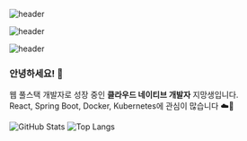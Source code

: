 ![header](https://capsule-render.vercel.app/api?type=wave&color=000000&text=흐%20스%20프%20깃%20허%20브&stroke=20B2AA&strokeWidth=4&textColor=FFFFFF&animation=blinking&fontSize=80)

![header](https://capsule-render.vercel.app/api?type=wave&color=0:000000,100:434343&text=흐%20스%20프%20깃%20허%20브&stroke=20B2AA&strokeWidth=2&textColor=F8F8FF&animation=scaleIn&fontSize=78)

![header](https://capsule-render.vercel.app/api?type=wave&color=000000&text=흐%20스%20프%20깃%20허%20브&stroke=FF00FF&strokeWidth=4&textColor=FFFFFF&animation=blinking&fontSize=80)


### 안녕하세요! 👋

웹 풀스택 개발자로 성장 중인 **클라우드 네이티브 개발자** 지망생입니다.  
React, Spring Boot, Docker, Kubernetes에 관심이 많습니다 ☁️🚀

<!--
**hsp64/hsp64** is a ✨ _special_ ✨ repository because its `README.md` (this file) appears on your GitHub profile.

Here are some ideas to get you started:

- 🔭 I’m currently working on ...
- 🌱 I’m currently learning ...
- 👯 I’m looking to collaborate on ...
- 🤔 I’m looking for help with ...
- 💬 Ask me about ...
- 📫 How to reach me: ...
- 😄 Pronouns: ...
- ⚡ Fun fact: ...
-->


![GitHub Stats](https://github-readme-stats.vercel.app/api?username=hsp64&show_icons=true&theme=radical)
![Top Langs](https://github-readme-stats.vercel.app/api/top-langs/?username=hsp64&layout=compact)
